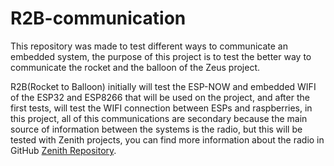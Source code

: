 # R2B-communication
This repository was made to test different ways to communicate an embedded system, the purpose of this project is to test the better way to communicate the rocket and the balloon of the Zeus project.

R2B(Rocket to Balloon) initially will test the ESP-NOW and embedded WIFI of the ESP32 and ESP8266 that will be used on the project, and after the first tests, will test the WIFI connection between ESPs and raspberries, in this project, all of this communications are secondary because the main source of information between the systems is the radio, but this will be tested with Zenith projects, you can find more information about the radio in GitHub [Zenith Repository](https://github.com/zenitheesc).
